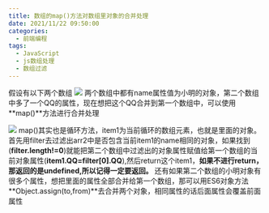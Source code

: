 ```yaml
---
title: 数组的map()方法对数组里对象的合并处理
date: 2021/11/22 09:50:00
categories: 
  - 前端编程
tags: 
  - JavaScript
  - js数组处理
  - 数组过滤
---
```



假设有以下两个数组
![](https://cdn.jsdelivr.net/gh/lqdahv2/blogImg/typecho/map方法合并1.png)
两个数组中都有name属性值为小明的对象，第二个数组中多了一个QQ的属性，现在想把这个QQ合并到第一个数组中，可以使用**map()**方法进行合并处理

![](https://cdn.jsdelivr.net/gh/lqdahv2/blogImg/typecho/map方法合并2.png)
map()其实也是循环方法，item1为当前循环的数组元素，也就是里面的对象。首先用filter去过滤出arr2中是否包含当前item1的name相同的对象，如果找到(**filter.length!=0**)就能把第二个数组中过滤出的对象属性赋值给第一个数组的当前对象属性(**item1.QQ=filter[0].QQ**),然后return这个item1，**如果不进行return，那返回的是undefined,所以记得一定要返回。**
还有如果第二个数组的小明对象有很多个属性，想把里面的属性全部合并给第一个数组，那可以用ES6对象方法**Object.assign(to,from)**去合并两个对象，相同属性的话后面属性会覆盖前面属性